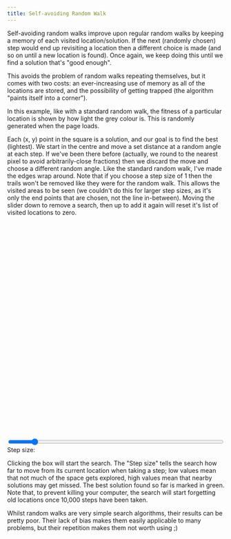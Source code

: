 ```yaml
---
title: Self-avoiding Random Walk
---
```

Self-avoiding random walks improve upon regular random walks by keeping a memory of each visited location/solution. If the next (randomly chosen) step would end up revisiting a location then a different choice is made (and so on until a new location is found). Once again, we keep doing this until we find a solution that's "good enough".

This avoids the problem of random walks repeating themselves, but it comes with two costs: an ever-increasing use of memory as all of the locations are stored, and the possibility of getting trapped (the algorithm "paints itself into a corner").

In this example, like with a standard random walk, the fitness of a particular location is shown by how light the grey colour is. This is randomly generated when the page loads.

Each (x, y) point in the square is a solution, and our goal is to find the best (lightest). We start in the centre and move a set distance at a random angle at each step. If we've been there before (actually, we round to the nearest pixel to avoid arbitrarily-close fractions) then we discard the move and choose a different random angle. Like the standard random walk, I've made the edges wrap around. Note that if you choose a step size of 1 then the trails won't be removed like they were for the random walk. This allows the visited areas to be seen (we couldn't do this for larger step sizes, as it's only the end points that are chosen, not the line in-between). Moving the slider down to remove a search, then up to add it again will reset it's list of visited locations to zero.

<div id="avoid_playfield" style="width: 500px; height: 500px;"></div>
<form action="#" type="get">
<div>
  <input type="range" name="_" id="avoid_step" min="1" max="10" value="2" style="width: 500px;" />
  <label for="avoid_step">Step size:</label>&nbsp;&nbsp;<a href="#" id="avoid_step_display"></a>
</div>
</form>
<script src="/js/jquery.js"></script>
<script src="/js/jquery_svg.js"></script>
<script src="/js/underscore.js"></script>
<script src="/js/optimisation/avoid.js"></script>

Clicking the box will start the search. The "Step size" tells the search how far to move from its current location when taking a step; low values mean that not much of the space gets explored, high values mean that nearby solutions may get missed. The best solution found so far is marked in green. Note that, to prevent killing your computer, the search will start forgetting old locations once 10,000 steps have been taken.

Whilst random walks are very simple search algorithms, their results can be pretty poor. Their lack of bias makes them easily applicable to many problems, but their repetition makes them not worth using ;)
